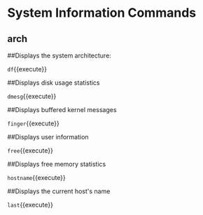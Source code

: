 # System Information Commands


## arch

##Displays the system architecture:


`df`{{execute}}

##Displays disk usage statistics

`dmesg`{{execute}}

##Displays buffered kernel messages

`finger`{{execute}}

##Displays user information

`free`{{execute}}

##Displays free memory statistics

`hostname`{{execute}}

##Displays the current host's name

`last`{{execute}}
